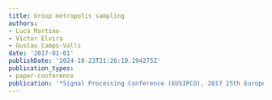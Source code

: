 ```yaml
---
title: Group metropolis sampling
authors:
- Luca Martino
- Vı́ctor Elvira
- Gustau Camps-Valls
date: '2017-01-01'
publishDate: '2024-10-23T21:26:19.194275Z'
publication_types:
- paper-conference
publication: '*Signal Processing Conference (EUSIPCO), 2017 25th European*'
---
```

